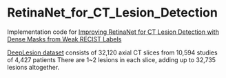 # RetinaNet_for_CT_Lesion_Detection
Implementation code for [Improving RetinaNet for CT Lesion Detection with Dense Masks from Weak RECIST Labels](https://arxiv.org/abs/1906.02283)

[DeepLesion dataset](https://www.spiedigitallibrary.org/journals/journal-of-medical-imaging/volume-5/issue-03/036501/DeepLesion--automated-mining-of-large-scale-lesion-annotations-and/10.1117/1.JMI.5.3.036501.full?SSO=1) consists of 32,120 axial CT slices from 10,594 studies of 4,427 patients There are 1~2 lesions in each slice, adding up to 32,735 lesions altogether.
